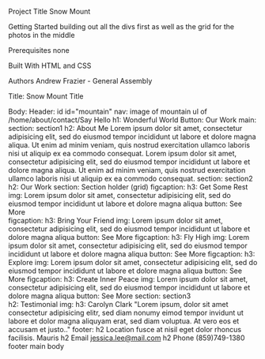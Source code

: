 Project Title
Snow Mount

Getting Started
building out all the divs first as well as the grid for the photos in the middle

Prerequisites
none

Built With
HTML and CSS

Authors
Andrew Frazier - General Assembly

Title:
Snow Mount
Title

Body:
Header: id id="mountain"
nav:
image of mountain
ul of /home/about/contact/Say Hello
h1: Wonderful World
Button: Our Work
main:
section: section1
h2: About Me
Lorem ipsum dolor sit amet, consectetur adipisicing elit, sed do
eiusmod tempor incididunt ut labore et dolore magna aliqua. Ut enim ad
minim veniam, quis nostrud exercitation ullamco laboris nisi ut
aliquip ex ea commodo consequat. Lorem ipsum dolor sit amet,
consectetur adipisicing elit, sed do eiusmod tempor incididunt ut
labore et dolore magna aliqua. Ut enim ad minim veniam, quis nostrud
exercitation ullamco laboris nisi ut aliquip ex ea commodo consequat.
section: section2
h2: Our Work
section: Section holder (grid)
figcaption:
h3: Get Some Rest
img:
Lorem ipsum dolor sit amet, consectetur adipisicing elit, sed do
eiusmod tempor incididunt ut labore et dolore magna aliqua
button: See More  
 figcaption:
h3: Bring Your Friend
img:
Lorem ipsum dolor sit amet, consectetur adipisicing elit, sed do
eiusmod tempor incididunt ut labore et dolore magna aliqua
button: See More
figcaption:
h3: Fly High
img:
Lorem ipsum dolor sit amet, consectetur adipisicing elit, sed do
eiusmod tempor incididunt ut labore et dolore magna aliqua
button: See More
figcaption:
h3: Explore
img:
Lorem ipsum dolor sit amet, consectetur adipisicing elit, sed do
eiusmod tempor incididunt ut labore et dolore magna aliqua
button: See More
figcaption:
h3: Create Inner Peace
img:
Lorem ipsum dolor sit amet, consectetur adipisicing elit, sed do
eiusmod tempor incididunt ut labore et dolore magna aliqua
button: See More
section: section3  
 h2: Testimonial
img:
h3: Carolyn Clark
"Lorem ipsum, dolor sit amet consectetur adipisicing elitr, sed diam
nonumy eimod tempor invidunt ut labore et dolor magna aliquyam erat,
sed diam voluptua. At vero eos et accusam et justo.."
footer:
h2 Location
fusce at nisil eget dolor rhoncus facilisis. Mauris
h2 Email
jessica.lee@mail.com
h2 Phone
(859)749-1380
footer
main
body
